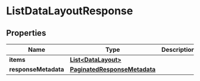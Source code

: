 

# ListDataLayoutResponse


## Properties

| Name | Type | Description | Notes |
|------------ | ------------- | ------------- | -------------|
|**items** | [**List&lt;DataLayout&gt;**](DataLayout.md) |  |  [optional] |
|**responseMetadata** | [**PaginatedResponseMetadata**](PaginatedResponseMetadata.md) |  |  [optional] |



